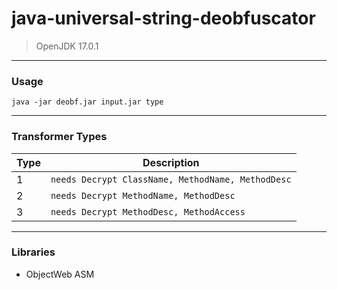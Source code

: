 # java-universal-string-deobfuscator
> OpenJDK 17.0.1
---

### Usage

`java -jar deobf.jar input.jar type`

---

### Transformer Types

| Type | Description |
| --- | --- |
| 1 | `needs Decrypt ClassName, MethodName, MethodDesc` |
| 2 | `needs Decrypt MethodName, MethodDesc` |
| 3 | `needs Decrypt MethodDesc, MethodAccess` |
---



### Libraries
- ObjectWeb ASM
